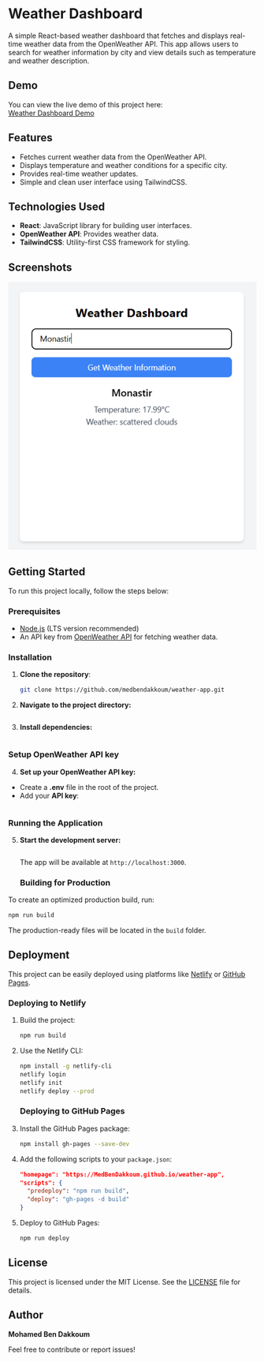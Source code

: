 # Weather Dashboard

A simple React-based weather dashboard that fetches and displays real-time weather data from the OpenWeather API. This app allows users to search for weather information by city and view details such as temperature and weather description.

## Demo

You can view the live demo of this project here:  
[Weather Dashboard Demo](https://medbendakkoum.github.io/weather-app)

## Features

- Fetches current weather data from the OpenWeather API.
- Displays temperature and weather conditions for a specific city.
- Provides real-time weather updates.
- Simple and clean user interface using TailwindCSS.

## Technologies Used

- **React**: JavaScript library for building user interfaces.
- **OpenWeather API**: Provides weather data.
- **TailwindCSS**: Utility-first CSS framework for styling.

## Screenshots

![Weather Dashboard Screenshot](./weather-app.png)

## Getting Started

To run this project locally, follow the steps below:

### Prerequisites

- [Node.js](https://nodejs.org/) (LTS version recommended)
- An API key from [OpenWeather API](https://openweathermap.org/api) for fetching weather data.

### Installation

1. **Clone the repository**:

   ```bash
   git clone https://github.com/medbendakkoum/weather-app.git

   ```

2. **Navigate to the project directory:**

   ```cd weather-app

   ```

3. **Install dependencies:**

   ```npm install

   ```

### Setup OpenWeather API key

4. **Set up your OpenWeather API key:**

- Create a **.env** file in the root of the project.
- Add your **API key**:

```REACT_APP_OPENWEATHER_API_KEY=your_api_key

```

### Running the Application

5. **Start the development server:**

   ```npm start

   ```

   The app will be available at `http://localhost:3000`.

   ### Building for Production

To create an optimized production build, run:

```bash
npm run build
```

The production-ready files will be located in the `build` folder.

## Deployment

This project can be easily deployed using platforms like [Netlify](https://www.netlify.com/) or [GitHub Pages](https://pages.github.com/).

### Deploying to Netlify

1. Build the project:
   ```bash
   npm run build
   ```
2. Use the Netlify CLI:

   ```bash
   npm install -g netlify-cli
   netlify login
   netlify init
   netlify deploy --prod
   ```

   ### Deploying to GitHub Pages

3. Install the GitHub Pages package:
   ```bash
   npm install gh-pages --save-dev
   ```
4. Add the following scripts to your `package.json`:
   ```json
   "homepage": "https://MedBenDakkoum.github.io/weather-app",
   "scripts": {
     "predeploy": "npm run build",
     "deploy": "gh-pages -d build"
   }
   ```
5. Deploy to GitHub Pages:
   ```bash
   npm run deploy
   ```

## License

This project is licensed under the MIT License. See the [LICENSE](LICENSE) file for details.

## Author

**Mohamed Ben Dakkoum**

Feel free to contribute or report issues!
